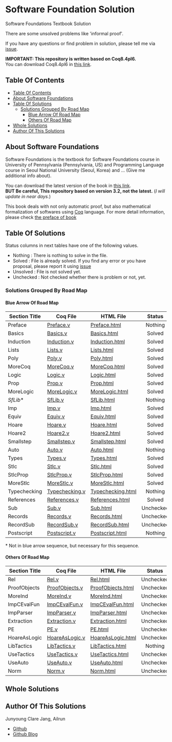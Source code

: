 # Software Foundation Solution

Software Foundations Textbook Solution

There are some unsolved problems like 'informal proof'.

If you have any questions or find problem in solution, please tell me via [issue](https://github.com/Ailrun/software_foundations_solution/issue).

**IMPORTANT: This repository is written based on Coq8.4pl6.**  
You can download Coq8.4pl6 in [this link](https://coq.inria.fr/coq-84).

## Table Of Contents

- [Table Of Contents](#table-of-contents)
- [About Software Foundations](#about-software-foundations)
- [Table Of Solutions](#table-of-solutions)
  - [Solutions Grouped By Road Map](#solutions-grouped-by-road-map)
    - [Blue Arrow Of Road Map](#blue-arrow-of-road-map)
    - [Others Of Road Map](#others-of-road-map)
- [Whole Solutions](#whole-solutions)
- [Author Of This Solutions](#author-of-this-solutions)

## About Software Foundations

Software Foundations is the textbook for Software Foundations course in University of Pennsylvania (Pennsylvania, US) and Programming Language course in Seoul National University (Seoul, Korea) and ... (Give me additional info about).

You can download the latest version of the book in [this link](https://www.cis.upenn.edu/~bcpierce/sf/current/index.html).  
**BUT Be careful, This repository based on version 3.2, not the latest.** (*I will update in near days.*)

This book deals with not only automatic proof, but also mathematical formalization of softwares using [Coq](https://coq.inria.fr/) language. For more detail information, please check [the preface of book](https://www.cis.upenn.edu/~bcpierce/sf/current/Preface.html)

## Table Of Solutions

Status columns in next tables have one of the following values.
- Nothing : There is nothing to solve in the file.
- Solved : File is already solved. If you find any error or you have proposal, please report it using [issue](https://github.com/Ailrun/software_foundations_solution/issue)
- Unsolved : File is not solved yet.
- Unchecked : Not checked whether there is problem or not, yet.

### Solutions Grouped By Road Map

#### Blue Arrow Of Road Map

| Section Title   | Coq File                           | HTML File                                | Status    | Updated at |
|-----------------|------------------------------------|------------------------------------------|:---------:|-----------:|
| Preface         | [Preface.v](/Preface.v)            | [Preface.html](./Preface.html)           | Nothing   | 2016/06/10 |
| Basics          | [Basics.v](./Basics.v)             | [Basics.html](./Basics.html)             | Solved    | 2016/06/10 |
| Induction       | [Induction.v](./Induction.v)       | [Induction.html](./Induction.html)       | Solved    | 2016/06/10 |
| Lists           | [Lists.v](./Lists.v)               | [Lists.html](./Lists.html)               | Solved    | 2016/06/10 |
| Poly            | [Poly.v](./Poly.v)                 | [Poly.html](./Poly.html)                 | Solved    | 2016/06/11 |
| MoreCoq         | [MoreCoq.v](./MoreCoq.v)           | [MoreCoq.html](./MoreCoq.html)           | Solved    | 2016/06/11 |
| Logic           | [Logic.v](./Logic.v)               | [Logic.html](./Logic.html)               | Solved    | 2016/06/11 |
| Prop            | [Prop.v](./Prop.v)                 | [Prop.html](./Prop.html)                 | Solved    | 2016/06/12 |
| MoreLogic       | [MoreLogic.v](./MoreLogic.v)       | [MoreLogic.html](./MoreLogic.html)       | Solved    | 2016/06/13 |
| *SfLib*&#42;    | [SfLib.v](./SfLib.v)               | [SfLib.html](./SfLib.html)               | Nothing   | 2016/06/10 |
| Imp             | [Imp.v](./Imp.v)                   | [Imp.html](./Imp.html)                   | Solved    | 2016/06/13 |
| Equiv           | [Equiv.v](./Equiv.v)               | [Equiv.html](./Equiv.html)               | Solved    | 2016/06/13 |
| Hoare           | [Hoare.v](./Hoare.v)               | [Hoare.html](./Hoare.html)               | Solved    | 2016/06/14 |
| Hoare2          | [Hoare2.v](./Hoare2.v)             | [Hoare2.html](./Hoare2.html)             | Solved    | 2016/06/14 |
| Smallstep       | [Smallstep.v](./Smallstep.v)       | [Smallstep.html](./Smallstep.html)       | Solved    | 2016/06/15 |
| Auto            | [Auto.v](./Auto.v)                 | [Auto.html](./Auto.html)                 | Nothing   | 2016/06/10 |
| Types           | [Types.v](./Types.v)               | [Types.html](./Types.html)               | Solved    | 2016/06/15 |
| Stlc            | [Stlc.v](./Stlc.v)                 | [Stlc.html](./Stlc.html)                 | Solved    | 2016/06/15 |
| StlcProp        | [StlcProp.v](./StlcProp.v)         | [StlcProp.html](./StlcProp.html)         | Solved    | 2016/06/15 |
| MoreStlc        | [MoreStlc.v](./MoreStlc.v)         | [MoreStlc.html](./MoreStlc.html)         | Solved   | 2016/06/18 |
| Typechecking    | [Typechecking.v](./TypeChecking.v) | [Typechecking.html](./Typechecking.html) | Nothing | 2016/06/10 |
| References      | [References.v](./References.v)     | [References.html](./References.html)     | Solved | 2016/06/20 |
| Sub             | [Sub.v](./Sub.v)                   | [Sub.html](./Sub.html)                   | Unchecked | 2016/06/10 |
| Records         | [Records.v](./Records.v)           | [Records.html](./Records.html)           | Unchecked | 2016/06/10 |
| RecordSub       | [RecordSub.v](./RecordSub.v)       | [RecordSub.html](./RecordSub.html)       | Unchecked | 2016/06/10 |
| Postscript      | [Postscript.v](./Postscript.v)     | [Postscript.html](./Postscript.html)     | Nothing   | 2016/06/10 |

&#42; Not in blue arrow sequence, but necessary for this sequence.

#### Others Of Road Map

| Section Title   | Coq File                           | HTML File                                | Status    | Updated at |
|-----------------|------------------------------------|------------------------------------------|:---------:|-----------:|
| Rel             | [Rel.v](./Rel.v)                   | [Rel.html](./Rel.html)                   | Unchecked | 2016/06/10 |
| ProofObjects    | [ProofObjects.v](./ProofObjects.v) | [ProofObjects.html](./ProofObjects.html) | Unchecked | 2016/06/10 |
| MoreInd         | [MoreInd.v](./MoreInd.v)           | [MoreInd.html](./MoreInd.html)           | Unchecked | 2016/06/10 |
| ImpCEvalFun     | [ImpCEvalFun.v](./ImpCEvalFun.v)   | [ImpCEvalFun.html](./ImpCEvalFun.html)   | Unchecked | 2016/06/10 |
| ImpParser       | [ImpParser.v](./ImpParser.v)       | [ImpParser.html](./ImpParser.html)       | Unchecked | 2016/06/10 |
| Extraction      | [Extraction.v](./Extraction.v)     | [Extraction.html](./Extraction.html)     | Unchecked | 2016/06/10 |
| PE              | [PE.v](./PE.v)                     | [PE.html](./PE.html)                     | Unchecked | 2016/06/10 |
| HoareAsLogic    | [HoareAsLogic.v](./HoareAsLogic.v) | [HoareAsLogic.html](./HoareAsLogic.html) | Unchecked | 2016/06/10 |
| LibTactics      | [LibTactics.v](./LibTactics.v)     | [LibTactics.html](./LibTactics.html)     | Nothing   | 2016/06/10 |
| UseTactics      | [UseTactics.v](./UseTactics.v)     | [UseTactics.html](./UseTactics.html)     | Unchecked | 2016/06/10 |
| UseAuto         | [UseAuto.v](./UseAuto.v)           | [UseAuto.html](./UseAuto.html)           | Unchecked | 2016/06/10 |
| Norm            | [Norm.v](./Norm.v)                 | [Norm.html](Norm.html)                   | Unchecked | 2016/06/10 |

## Whole Solutions

## Author Of This Solutions

Junyoung Clare Jang, Ailrun
- [Github](https://github.com/Ailrun)
- [Github Blog](https://ailrun.github.io/)
